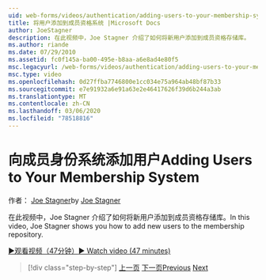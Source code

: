 ```yaml
---
uid: web-forms/videos/authentication/adding-users-to-your-membership-system
title: 将用户添加到成员资格系统 |Microsoft Docs
author: JoeStagner
description: 在此视频中，Joe Stagner 介绍了如何将新用户添加到成员资格存储库。
ms.author: riande
ms.date: 07/29/2010
ms.assetid: fc0f145a-ba00-495e-b8aa-a6e8ad4e80f5
msc.legacyurl: /web-forms/videos/authentication/adding-users-to-your-membership-system
msc.type: video
ms.openlocfilehash: 0d27ffba7746800e1cc034e75a964ab48bf87b33
ms.sourcegitcommit: e7e91932a6e91a63e2e46417626f39d6b244a3ab
ms.translationtype: MT
ms.contentlocale: zh-CN
ms.lasthandoff: 03/06/2020
ms.locfileid: "78518816"
---
```

# <a name="adding-users-to-your-membership-system"></a><span data-ttu-id="6afb2-103">向成员身份系统添加用户</span><span class="sxs-lookup"><span data-stu-id="6afb2-103">Adding Users to Your Membership System</span></span>

<span data-ttu-id="6afb2-104">作者： [Joe Stagner](https://github.com/JoeStagner)</span><span class="sxs-lookup"><span data-stu-id="6afb2-104">by [Joe Stagner](https://github.com/JoeStagner)</span></span>

<span data-ttu-id="6afb2-105">在此视频中，Joe Stagner 介绍了如何将新用户添加到成员资格存储库。</span><span class="sxs-lookup"><span data-stu-id="6afb2-105">In this video, Joe Stagner shows you how to add new users to the membership repository.</span></span>

[<span data-ttu-id="6afb2-106">&#9654;观看视频（47分钟）</span><span class="sxs-lookup"><span data-stu-id="6afb2-106">&#9654; Watch video (47 minutes)</span></span>](https://channel9.msdn.com/Blogs/ASP-NET-Site-Videos/adding-users-to-your-membership-system)

> [!div class="step-by-step"]
> <span data-ttu-id="6afb2-107">[上一页](validating-users-with-the-login-control.md)
> [下一页](logging-users-into-your-membership-system.md)</span><span class="sxs-lookup"><span data-stu-id="6afb2-107">[Previous](validating-users-with-the-login-control.md)
[Next](logging-users-into-your-membership-system.md)</span></span>
